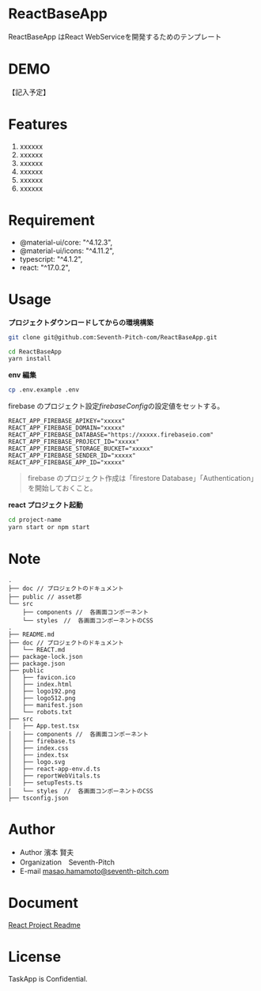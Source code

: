 # ReactBaseApp

ReactBaseApp はReact WebServiceを開発するためのテンプレート

# DEMO

【記入予定】

# Features

1. xxxxxx
2. xxxxxx
3. xxxxxx
4. xxxxxx
5. xxxxxx
6. xxxxxx

# Requirement

- @material-ui/core: "^4.12.3",
- @material-ui/icons: "^4.11.2",
- typescript: "^4.1.2",
- react: "^17.0.2",

# Usage

**プロジェクトダウンロードしてからの環境構築**

```bash
git clone git@github.com:Seventh-Pitch-com/ReactBaseApp.git
```

```bash
cd ReactBaseApp
yarn install
```

**env 編集**

```bash
cp .env.example .env
```

firebase のプロジェクト設定*firebaseConfig*の設定値をセットする。

```env
REACT_APP_FIREBASE_APIKEY="xxxxx"
REACT_APP_FIREBASE_DOMAIN="xxxxx"
REACT_APP_FIREBASE_DATABASE="https://xxxxx.firebaseio.com"
REACT_APP_FIREBASE_PROJECT_ID="xxxxx"
REACT_APP_FIREBASE_STORAGE_BUCKET="xxxxx"
REACT_APP_FIREBASE_SENDER_ID="xxxxx"
REACT_APP_FIREBASE_APP_ID="xxxxx"
```

> firebase のプロジェクト作成は「firestore Database」「Authentication」を開始しておくこと。

**react プロジェクト起動**

```bash
cd project-name
yarn start or npm start
```

# Note

```
.
├── doc // プロジェクトのドキュメント
├── public // asset郡
└── src
    ├── components //  各画面コンポーネント
    └── styles　//  各画面コンポーネントのCSS
.
├── README.md
├── doc // プロジェクトのドキュメント
│   └── REACT.md
├── package-lock.json
├── package.json
├── public
│   ├── favicon.ico
│   ├── index.html
│   ├── logo192.png
│   ├── logo512.png
│   ├── manifest.json
│   └── robots.txt
├── src
│   ├── App.test.tsx
│   ├── components //  各画面コンポーネント
│   ├── firebase.ts
│   ├── index.css
│   ├── index.tsx
│   ├── logo.svg
│   ├── react-app-env.d.ts
│   ├── reportWebVitals.ts
│   ├── setupTests.ts
│   └── styles　//  各画面コンポーネントのCSS
├── tsconfig.json
```

# Author

- Author 濱本 賢夫
- Organization　Seventh-Pitch
- E-mail masao.hamamoto@seventh-pitch.com

# Document
[React Project Readme](./doc/REACT.md)

# License

TaskApp is Confidential.